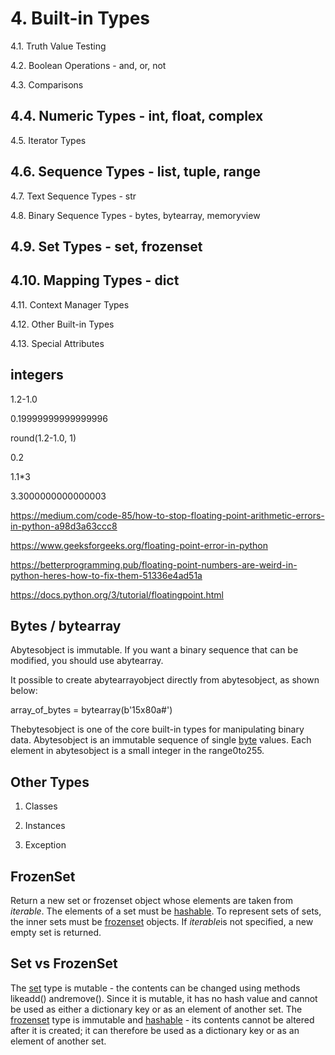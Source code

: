 # 4. Built-in Types

4.1. Truth Value Testing

4.2. Boolean Operations - and, or, not

4.3. Comparisons

## 4.4. Numeric Types - int, float, complex

4.5. Iterator Types

## 4.6. Sequence Types - list, tuple, range

4.7. Text Sequence Types - str

4.8. Binary Sequence Types - bytes, bytearray, memoryview

## 4.9. Set Types - set, frozenset

## 4.10. Mapping Types - dict

4.11. Context Manager Types

4.12. Other Built-in Types

4.13. Special Attributes

## integers

1.2-1.0

0.19999999999999996

round(1.2-1.0, 1)

0.2

1.1*3

3.3000000000000003

https://medium.com/code-85/how-to-stop-floating-point-arithmetic-errors-in-python-a98d3a63ccc8

https://www.geeksforgeeks.org/floating-point-error-in-python

https://betterprogramming.pub/floating-point-numbers-are-weird-in-python-heres-how-to-fix-them-51336e4ad51a

https://docs.python.org/3/tutorial/floatingpoint.html

## Bytes / bytearray

Abytesobject is immutable. If you want a binary sequence that can be modified, you should use abytearray.

It possible to create abytearrayobject directly from abytesobject, as shown below:

array_of_bytes = bytearray(b'15x80a#')

Thebytesobject is one of the core built-in types for manipulating binary data. Abytesobject is an immutable sequence of single [byte](https://en.wikipedia.org/wiki/Byte) values. Each element in abytesobject is a small integer in the range0to255.

## Other Types

1. Classes

2. Instances

3. Exception

## FrozenSet

Return a new set or frozenset object whose elements are taken from *iterable*. The elements of a set must be [hashable](https://docs.python.org/3/glossary.html#term-hashable). To represent sets of sets, the inner sets must be [frozenset](https://docs.python.org/3/library/stdtypes.html#frozenset) objects. If *iterable*is not specified, a new empty set is returned.

## Set vs FrozenSet

The [set](https://docs.python.org/3/library/stdtypes.html#set) type is mutable - the contents can be changed using methods likeadd() andremove(). Since it is mutable, it has no hash value and cannot be used as either a dictionary key or as an element of another set. The [frozenset](https://docs.python.org/3/library/stdtypes.html#frozenset) type is immutable and [hashable](https://docs.python.org/3/glossary.html#term-hashable) - its contents cannot be altered after it is created; it can therefore be used as a dictionary key or as an element of another set.

